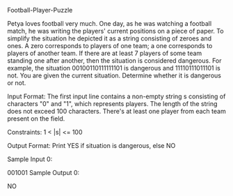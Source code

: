 Football-Player-Puzzle


Petya loves football very much. One day, as he was watching a football match, he was writing the players' current positions on a piece of paper. To simplify the situation he depicted it as a string consisting of zeroes and ones. A zero corresponds to players of one team; a one corresponds to players of another team. If there are at least 7 players of some team standing one after another, then the situation is considered dangerous. For example, the situation 00100110111111101 is dangerous and 11110111011101 is not. You are given the current situation. Determine whether it is dangerous or not.

Input Format: The first input line contains a non-empty string s consisting of characters "0" and "1", which represents players. The length of the string does not exceed 100 characters. There's at least one player from each team present on the field.

Constraints: 1 < |s| <= 100

Output Format: Print YES if situation is dangerous, else NO

Sample Input 0:

001001
Sample Output 0:

NO
